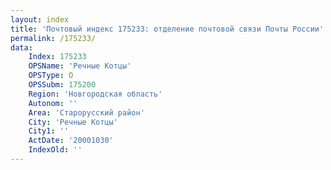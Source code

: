 ```yaml
---
layout: index
title: 'Почтовый индекс 175233: отделение почтовой связи Почты России'
permalink: /175233/
data:
    Index: 175233
    OPSName: 'Речные Котцы'
    OPSType: О
    OPSSubm: 175200
    Region: 'Новгородская область'
    Autonom: ''
    Area: 'Старорусский район'
    City: 'Речные Котцы'
    City1: ''
    ActDate: '20001030'
    IndexOld: ''
---
```


